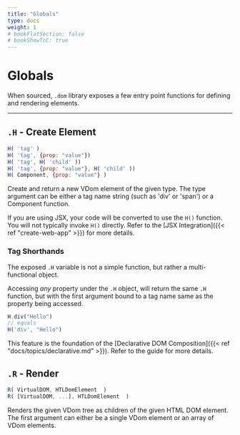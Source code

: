 ```yaml
---
title: "Globals"
type: docs
weight: 1
# bookFlatSection: false
# bookShowToC: true
---
```


# Globals

When sourced, `.dom` library exposes a few entry point functions for defining and rendering elements.

---

## `.H` - Create Element

```js
H( 'tag' )
H( 'tag', {prop: "value"})
H( 'tag', H( 'child' ))
H( 'tag', {prop: "value"}, H( 'child' ))
H( Component, {prop: "value"} )
```

Create and return a new VDom element of the given type. The type argument can be either a tag name string (such as 'div' or 'span') or a Component function.

If you are using JSX, your code will be converted to use the `H()` function. You will not typically invoke `H()` directly. Refer to the [JSX Integration]({{< ref "create-web-app" >}}) for more details.

### Tag Shorthands

The exposed `.H` variable is not a simple function, but rather a multi-functional object.

Accessing _any_ property under the `.H` object, will return the same `.H` function, but with the first argument bound to a tag name same as the property being accessed.

```js
H.div("Hello")
// equals
H('div', "Hello")
```

This feature is the foundation of the [Declarative DOM Composition]({{< ref "docs/topics/declarative.md" >}}). Refer to the guide for more details.

## `.R` - Render

```js
R( VirtualDOM, HTLDomElement  )
R( [VirtualDOM, ...], HTLDomElement  )
```

Renders the given VDom tree as children of the given HTML DOM element. The first argument can either be a single VDom element or an array of VDom elements.

